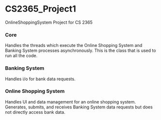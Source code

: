 # CS2365_Project1
OnlineShoppingSystem Project for CS 2365

### Core
Handles the threads which execute the Online Shopping System and Banking System processes asynchronously.
This is the class that is used to run all the code.

### Banking System
Handles i/o for bank data requests.

### Online Shopping System
Handles UI and data management for an online shopping system.
Generates, submits, and receives Banking System data requests but does not directly access bank data.